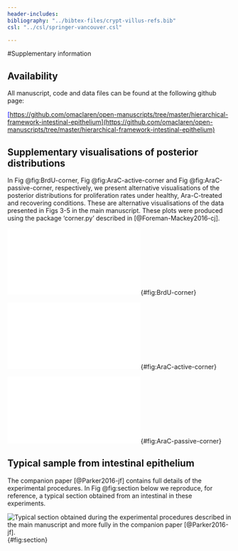 ```yaml
---
header-includes:
bibliography: "../bibtex-files/crypt-villus-refs.bib"
csl: "../csl/springer-vancouver.csl"

---
```


#Supplementary information

## Availability
All manuscript, code and data files can be found at the following github page: 

<span style="color:blue">[https://github.com/omaclaren/open-manuscripts/tree/master/hierarchical-framework-intestinal-epithelium](https://github.com/omaclaren/open-manuscripts/tree/master/hierarchical-framework-intestinal-epithelium)</span>

## Supplementary visualisations of posterior distributions
In Fig @fig:BrdU-corner, Fig @fig:AraC-active-corner and Fig @fig:AraC-passive-corner, respectively, we present alternative visualisations of the posterior distributions for proliferation rates under healthy, Ara-C-treated and recovering conditions. These are alternative visualisations of the data presented in Figs 3-5 in the main manuscript. These plots were produced using the package ‘corner.py’ described in [@Foreman-Mackey2016-cj].

![Posterior for proliferation rates under baseline, healthy conditions. The upper diagonal represents the marginal distributions for each proliferation rate when averaging over all other profileration rates. The plots below the diagonal show bivariate marginal distributions illustrating pairwise associations after averaging over all other profileration rates. These visualisations are a way of understanding the full joint posterior distribution which is five-dimensional in full generality.](../figures/figures_to_include/mcmc-proliferation-rates-processed-BrdU-passive.pdf){#fig:BrdU-corner}

![Posterior for proliferation rates under Ara-C treatment. The upper diagonal represents the marginal distributions for each proliferation rate when averaging over all other profileration rates. The plots below the diagonal show bivariate marginal distributions illustrating pairwise associations after averaging over all other profileration rates. These visualisations are a way of understanding the full joint posterior distribution which is five-dimensional in full generality.](../figures/figures_to_include/mcmc-proliferation-rates-processed-AraC-active.pdf){#fig:AraC-active-corner}

![Posterior for proliferation rates when recovering from Ara-C treatment. The upper diagonal represents the marginal distributions for each proliferation rate when averaging over all other profileration rates. The plots below the diagonal show bivariate marginal distributions illustrating pairwise associations after averaging over all other profileration rates. These visualisations are a way of understanding the full joint posterior distribution which is five-dimensional in full generality.](../figures/figures_to_include/mcmc-proliferation-rates-processed-AraC-passive.pdf){#fig:AraC-passive-corner}

## Typical sample from intestinal epithelium
The companion paper [@Parker2016-jf] contains full details of the experimental procedures. In Fig @fig:section below we reproduce, for reference, a typical section obtained from an intestinal in these experiments. 

![Typical section obtained during the experimental procedures described in the main manuscript and more fully in the companion paper [@Parker2016-jf].](../figures/figures_to_include/041_10h_Ring_1_20x.tif){#fig:section}

